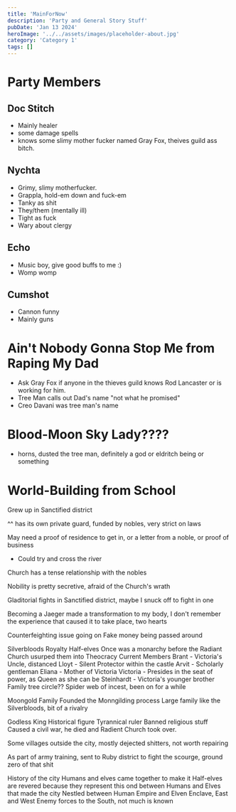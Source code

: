```yaml
---
title: 'MainForNow'
description: 'Party and General Story Stuff'
pubDate: 'Jan 13 2024'
heroImage: '../../assets/images/placeholder-about.jpg'
category: 'Category 1'
tags: []
---
```


# Party Members

## Doc Stitch
- Mainly healer
- some damage spells
- knows some slimy mother fucker named Gray Fox, theives guild ass bitch.

## Nychta
- Grimy, slimy motherfucker.
- Grappla, hold-em down and fuck-em
- Tanky as shit
- They/them (mentally ill)
- Tight as fuck
- Wary about clergy

## Echo
- Music boy, give good buffs to me :)
- Womp womp

## Cumshot
- Cannon funny
- Mainly guns






# Ain't Nobody Gonna Stop Me from Raping My Dad
- Ask Gray Fox if anyone in the thieves guild knows Rod Lancaster or is working for him.
- Tree Man calls out Dad's name "not what he promised"
- Creo Davani was tree man's name


# Blood-Moon Sky Lady????
- horns, dusted the tree man, definitely a god or eldritch being or something







# World-Building from School

Grew up in Sanctified district

^^ has its own private guard, funded by nobles, very strict on laws

May need a proof of residence to get in, or a letter from a noble, or proof of business
 - Could try and cross the river

Church has a tense relationship with the nobles

Nobility is pretty secretive, afraid of the Church's wrath

Gladitorial fights in Sanctified district, maybe I snuck off to fight in one

Becoming a Jaeger made a transformation to my body, I don't remember the experience that caused it to take place, two hearts

Counterfeighting issue going on
	Fake money being passed around
	
Silverbloods
	Royalty
	Half-elves
	Once was a monarchy before the Radiant Church usurped them into Theocracy
	Current Members
		Brant -  Victoria's Uncle, distanced
		Lloyt - Silent Protector within the castle
		Arvit - Scholarly gentleman
		Eliana - Mother of Victoria
		Victoria - Presides in the seat of power, as Queen as she can be
		Steinhardt - Victoria's younger brother
	Family tree circle?? Spider web of incest, been on for a while
	
Moongold Family
	Founded the Monngilding process
	Large family like the Silverbloods, bit of a rivalry

Godless King
	Historical figure
	Tyrannical ruler
	Banned religious stuff
	Caused a civil war, he died and Radient Church took over.
	
	
Some villages outside the city, mostly dejected shitters, not worth repairing

As part of army training, sent to Ruby district to fight the scourge, ground zero of that shit


History of the city
	Humans and elves came together to make it
	Half-elves are revered because they represent this ond between Humans and Elves that made the city
	Nestled between Human Empire and Elven Enclave, East and West
	Enemy forces to the South, not much is known
